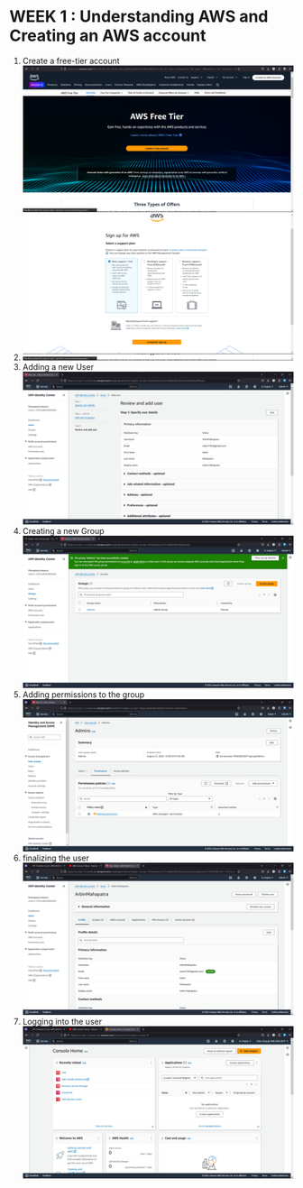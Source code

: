 # WEEK 1 : Understanding AWS and Creating an AWS account

1. Create a free-tier account      
![free-tier](1.png)     
2. ![free-tier2](2.png)
3. Adding a new User     
![createusr](3.png)
4. Creating a new Group    
![creategrp](4.png)
5. Adding permissions to the group      
![perms](5.png)
6. finalizing the user      
![usrdetails](6.png)
7. Logging into the user    
![logon](7.png)

